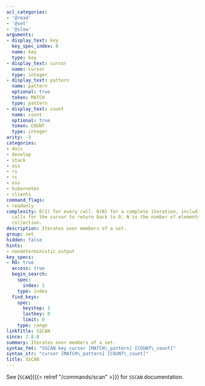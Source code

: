 ```yaml
---
acl_categories:
- '@read'
- '@set'
- '@slow'
arguments:
- display_text: key
  key_spec_index: 0
  name: key
  type: key
- display_text: cursor
  name: cursor
  type: integer
- display_text: pattern
  name: pattern
  optional: true
  token: MATCH
  type: pattern
- display_text: count
  name: count
  optional: true
  token: COUNT
  type: integer
arity: -3
categories:
- docs
- develop
- stack
- oss
- rs
- rc
- oss
- kubernetes
- clients
command_flags:
- readonly
complexity: O(1) for every call. O(N) for a complete iteration, including enough command
  calls for the cursor to return back to 0. N is the number of elements inside the
  collection.
description: Iterates over members of a set.
group: set
hidden: false
hints:
- nondeterministic_output
key_specs:
- RO: true
  access: true
  begin_search:
    spec:
      index: 1
    type: index
  find_keys:
    spec:
      keystep: 1
      lastkey: 0
      limit: 0
    type: range
linkTitle: SSCAN
since: 2.8.0
summary: Iterates over members of a set.
syntax_fmt: "SSCAN key cursor [MATCH\_pattern] [COUNT\_count]"
syntax_str: "cursor [MATCH\_pattern] [COUNT\_count]"
title: SSCAN
---
```

See [`SCAN`]({{< relref "/commands/scan" >}}) for `SSCAN` documentation.
